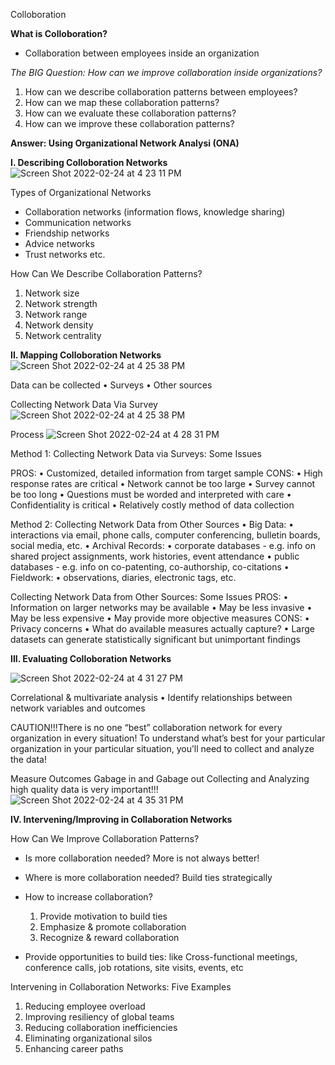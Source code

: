 Colloboration

**What is Colloboration?**
- Collaboration between employees inside an organization

*The BIG Question: How can we improve collaboration inside organizations?*
  1. How can we describe collaboration patterns between employees?
  2. How can we map these collaboration patterns?
  3. How can we evaluate these collaboration patterns?
  4. How can we improve these collaboration patterns?
  
 **Answer: Using Organizational Network Analysi (ONA)**
 

**I. Describing Colloboration Networks**
![Screen Shot 2022-02-24 at 4 23 11 PM](https://user-images.githubusercontent.com/7773586/155630002-88363a6b-0b94-49ce-bca1-e5163907b43a.jpg)

Types of Organizational Networks
  - Collaboration networks (information flows, knowledge sharing)
  - Communication networks
  - Friendship networks
  - Advice networks
  - Trust networks etc.

How Can We Describe Collaboration Patterns?
1. Network size
2. Network strength
3. Network range
4. Network density
5. Network centrality


**II. Mapping Colloboration Networks**
![Screen Shot 2022-02-24 at 4 25 38 PM](https://user-images.githubusercontent.com/7773586/155630188-3cf70fa9-5b5e-48e8-9acb-0f4e7dd1c5f9.jpg)

Data can be collected 
• Surveys
• Other sources

Collecting Network Data Via Survey
![Screen Shot 2022-02-24 at 4 25 38 PM](https://user-images.githubusercontent.com/7773586/155630353-834d131f-6e2c-4489-9e73-33adcc0cc1b2.jpg)

Process
![Screen Shot 2022-02-24 at 4 28 31 PM](https://user-images.githubusercontent.com/7773586/155630431-7b1e586b-9d50-4f3b-8ebc-a687958889cb.jpg)

Method 1: Collecting Network Data via Surveys: Some Issues

PROS:
• Customized, detailed information from target sample
CONS:
• High response rates are critical
• Network cannot be too large
• Survey cannot be too long
• Questions must be worded and interpreted with care
• Confidentiality is critical
• Relatively costly method of data collection

Method 2: Collecting Network Data from Other Sources
• Big Data:
• interactions via email, phone calls, computer conferencing, bulletin
boards, social media, etc.
• Archival Records:
• corporate databases - e.g. info on shared project assignments, work
histories, event attendance
• public databases - e.g. info on co-patenting, co-authorship, co-citations
• Fieldwork:
• observations, diaries, electronic tags, etc.

Collecting Network Data from Other Sources: Some Issues
PROS:
• Information on larger networks may be available
• May be less invasive
• May be less expensive
• May provide more objective measures
CONS:
• Privacy concerns
• What do available measures actually capture?
• Large datasets can generate statistically significant but unimportant
findings


**III. Evaluating Colloboration Networks**

![Screen Shot 2022-02-24 at 4 31 27 PM](https://user-images.githubusercontent.com/7773586/155630664-eb2cad95-0aa0-4076-9470-8b0fce6b1ef6.jpg)

Correlational & multivariate analysis
• Identify relationships between network variables and outcomes

CAUTION!!!There is no one “best” collaboration network for every organization in every situation! 
To understand what’s best for your particular organization in your particular situation, you’ll need to collect and analyze the data!

Measure Outcomes
Gabage in and Gabage out
Collecting and Analyzing high quality data is very important!!!
![Screen Shot 2022-02-24 at 4 35 31 PM](https://user-images.githubusercontent.com/7773586/155631005-ea306f2b-b550-414f-9cbd-dd95771848a4.jpg)



**IV. Intervening/Improving in Collaboration Networks**

How Can We Improve Collaboration Patterns?
-  Is more collaboration needed?   More is not always better!

- Where is more collaboration needed?  Build ties strategically
- How to increase collaboration? 
  1. Provide motivation to build ties
  2. Emphasize & promote collaboration
  3. Recognize & reward collaboration
- Provide opportunities to build ties: like Cross-functional meetings, conference calls, job rotations, site visits, events, etc

Intervening in Collaboration Networks: Five Examples
1. Reducing employee overload
2. Improving resiliency of global teams
3. Reducing collaboration inefficiencies
4. Eliminating organizational silos
5. Enhancing career paths
